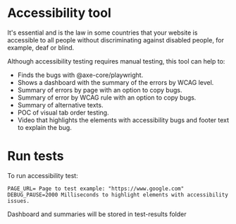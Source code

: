 # Accessibility tool

It's essential and is the law in some countries that your website is accessible to all people without discriminating against disabled people, for example, deaf or blind.

Although accessibility testing requires manual testing, this tool can help to:

- Finds the bugs with @axe-core/playwright.
- Shows a dashboard with the summary of the errors by WCAG level.
- Summary of errors by page with an option to copy bugs.
- Summary of error by WCAG rule with an option to copy bugs.
- Summary of alternative texts.
- POC of visual tab order testing.
- Video that highlights the elements with accessibility bugs and footer text to explain the bug.

# Run tests

To run accessibility test:

```
PAGE_URL= Page to test example: "https://www.google.com"
DEBUG_PAUSE=2000 Milliseconds to highlight elements with accessibility issues.
```

Dashboard and summaries will be stored in test-results folder
